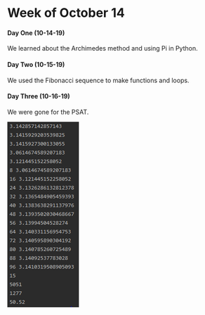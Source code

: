 # Week of October 14

#### Day One (10-14-19)

We learned about the Archimedes method and using Pi in Python.

#### Day Two (10-15-19)

We used the Fibonacci sequence to make functions and loops. 

#### Day Three (10-16-19)
We were gone for the PSAT.

![Learning](/Capture.PNG)